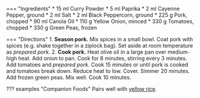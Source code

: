 === "Ingredients"
    * 15 ml Curry Powder
    * 5 ml Paprika
    * 2 ml Cayenne Pepper, ground
    * 2 ml Salt
    * 2 ml Black Peppercorn, ground
    * 225 g Pork, chopped
    * 90 ml Canola Oil
    * 110 g Yellow Onion, minced
    * 330 g Tomatoes, chopped
    * 330 g Green Peas, frozen

=== "Directions"
    1. **Season pork.** Mix spices in a small bowl. Coat pork with spices (e.g. shake together in a ziplock bag). Set aside at room temperature as *prepared pork*.
    2. **Cook pork.** Heat olive oil in a large pan over medium-high heat. Add onion to pan. Cook for 8 minutes, stirring every 3 minutes. Add tomatoes and *prepared pork*. Cook 15 minutes or until pork is cooked and tomatoes break down. Reduce heat to low. Cover. Simmer 20 minutes. Add frozen green peas. Mix well. Cook 10 minutes.

??? examples "Companion Foods"
    Pairs well with [yellow rice](../sides/yellow-rice.md).

[^1]:
    ["Pakistani Ground Beef Curry."](https://www.allrecipes.com/recipe/267015/pakistani-ground-beef-curry/) *All Recipes.* 5 November 2018. Accessed 2020.
